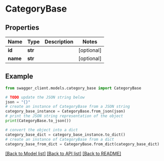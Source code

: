 # CategoryBase


## Properties

Name | Type | Description | Notes
------------ | ------------- | ------------- | -------------
**id** | **str** |  | [optional] 
**name** | **str** |  | [optional] 

## Example

```python
from swagger_client.models.category_base import CategoryBase

# TODO update the JSON string below
json = "{}"
# create an instance of CategoryBase from a JSON string
category_base_instance = CategoryBase.from_json(json)
# print the JSON string representation of the object
print(CategoryBase.to_json())

# convert the object into a dict
category_base_dict = category_base_instance.to_dict()
# create an instance of CategoryBase from a dict
category_base_from_dict = CategoryBase.from_dict(category_base_dict)
```
[[Back to Model list]](../README.md#documentation-for-models) [[Back to API list]](../README.md#documentation-for-api-endpoints) [[Back to README]](../README.md)


